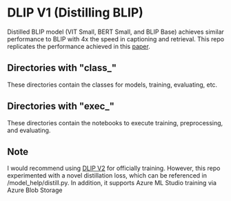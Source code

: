 # DLIP V1 (Distilling BLIP)

Distilled BLIP model (VIT Small, BERT Small, and BLIP Base) achieves similar performance to BLIP with 4x the speed in captioning and retrieval. This repo replicates the performance achieved in this [paper](https://arxiv.org/abs/2308.12956).

## Directories with "class_"
These directories contain the classes for models, training, evaluating, etc.

## Directories with "exec_"
These directories contain the notebooks to execute training, preprocessing, and evaluating. 

## Note
I would recommend using [DLIP V2](https://github.com/jfan1256/dlip-v2) for officially training. However, this repo experimented with a novel distillation loss, which can be referenced in /model_help/distill.py. In addition, it supports Azure ML Studio training via Azure Blob Storage
